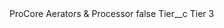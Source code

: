 <?xml version="1.0" encoding="UTF-8"?>
<CustomMetadata xmlns="http://soap.sforce.com/2006/04/metadata" xmlns:xsi="http://www.w3.org/2001/XMLSchema-instance" xmlns:xsd="http://www.w3.org/2001/XMLSchema">
    <label>ProCore Aerators &amp; Processor</label>
    <protected>false</protected>
    <values>
        <field>Tier__c</field>
        <value xsi:type="xsd:string">Tier 3</value>
    </values>
</CustomMetadata>

